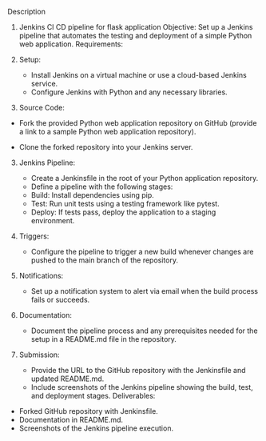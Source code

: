 Description
1. Jenkins CI CD pipeline for flask application
Objective:
Set up a Jenkins pipeline that automates the testing and deployment of a simple Python web application.
Requirements:
1. Setup:
   - Install Jenkins on a virtual machine or use a cloud-based Jenkins service.
   - Configure Jenkins with Python and any necessary libraries.
 
2. Source Code:
  - Fork the provided Python web application repository on GitHub (provide a link to a sample Python web application repository).
 
  - Clone the forked repository into your Jenkins server.

3. Jenkins Pipeline:
   - Create a Jenkinsfile in the root of your Python application repository.
   - Define a pipeline with the following stages:
    - Build: Install dependencies using pip.
    - Test: Run unit tests using a testing framework like pytest.
    - Deploy: If tests pass, deploy the application to a staging environment.
 

4. Triggers:
   - Configure the pipeline to trigger a new build whenever changes are pushed to the main branch of the repository.
 
 
5. Notifications:
   - Set up a notification system to alert via email when the build process fails or succeeds.
6. Documentation:
   - Document the pipeline process and any prerequisites needed for the setup in a README.md file in the repository.
7. Submission:
   - Provide the URL to the GitHub repository with the Jenkinsfile and updated README.md.
   - Include screenshots of the Jenkins pipeline showing the build, test, and deployment stages.
Deliverables:
- Forked GitHub repository with Jenkinsfile.
- Documentation in README.md.
- Screenshots of the Jenkins pipeline execution.

